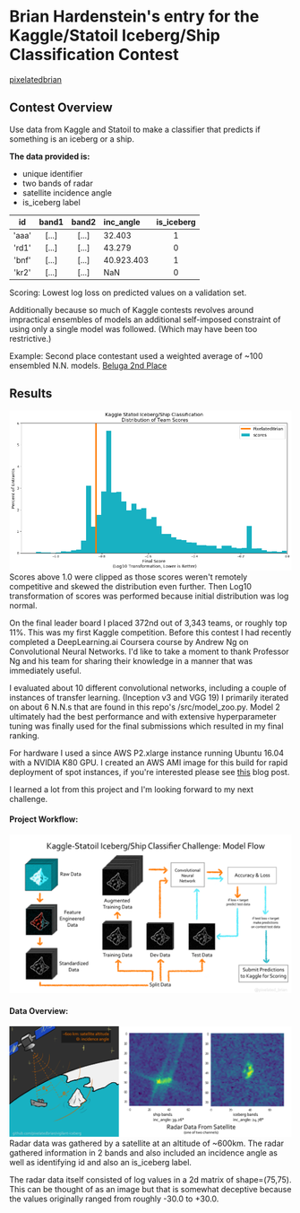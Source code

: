 # Brian Hardenstein's entry for the Kaggle/Statoil Iceberg/Ship Classification Contest
[pixelatedbrian](https://www.github.com/pixelatedbrian/vigilant-iceberg)

## Contest Overview

Use data from Kaggle and Statoil to make a classifier that predicts if something is an iceberg or a ship.

**The data provided is:**
* unique identifier
* two bands of radar
* satellite incidence angle
* is_iceberg label

| id | band1 | band2 | inc_angle | is_iceberg |
|:--:|:-----:|:-----:|:----------|:----------:|
|'aaa'|[...]|[...]|32.403|1|
|'rd1'|[...]|[...]|43.279|0|
|'bnf'|[...]|[...]|40.923.403|1|
|'kr2'|[...]|[...]|NaN|0|

Scoring: Lowest log loss on predicted values on a validation set.

Additionally because so much of Kaggle contests revolves around impractical ensembles of models an additional self-imposed constraint of using only a single model was followed. (Which may have been too restrictive.)

Example: Second place contestant used a weighted average of ~100 ensembled N.N. models. [Beluga 2nd Place](https://www.kaggle.com/c/statoil-iceberg-classifier-challenge/discussion/48294)

## Results
![competition results](/imgs/report/log_scores.png)
Scores above 1.0 were clipped as those scores weren't remotely competitive and skewed the distribution even further. Then Log10 transformation of scores was performed because initial distribution was log normal.

On the final leader board I placed 372nd out of 3,343 teams, or roughly top 11%. This was my first Kaggle competition. Before this contest I had recently completed a DeepLearning.ai Coursera course by Andrew Ng on Convolutional Neural Networks. I'd like to take a moment to thank Professor Ng and his team for sharing their knowledge in a manner that was immediately useful.

I evaluated about 10 different convolutional networks, including a couple of instances of transfer learning. (Inception v3 and VGG 19) I primarily iterated on about 6 N.N.s that are found in this repo's /src/model_zoo.py.  Model 2 ultimately had the best performance and with extensive hyperparameter tuning was finally used for the final submissions which resulted in my final ranking.

For hardware I used a since AWS P2.xlarge instance running Ubuntu 16.04 with a NVIDIA K80 GPU. I created an AWS AMI image for this build for rapid deployment of spot instances, if you're interested please see [this](https://pixelatedbrian.github.io/2018-01-12-AWS-Deep-Learning-with-GPU/) blog post.    

I learned a lot from this project and I'm looking forward to my next challenge.

#### Project Workflow:
![model flow](/imgs/report/model_flowchart.png)


#### Data Overview:

![data overview](/imgs/report/vigilant-iceberg_explanation_graphic_2.png)
Radar data was gathered by a satellite at an altitude of ~600km. The radar gathered information in 2 bands and also included an incidence angle as well as identifying id and also an is_iceberg label.

The radar data itself consisted of log values in a 2d matrix of shape=(75,75).  This can be thought of as an image but that is somewhat deceptive because the values originally ranged from roughly -30.0 to +30.0.

